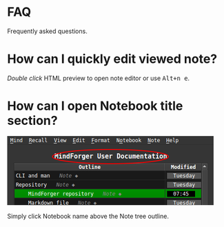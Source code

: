 # FAQ <!-- Metadata: type: Outline; tags: basics; created: 2018-04-28 05:30:16; reads: 26; read: 2018-05-30 07:37:31; revision: 22; modified: 2018-05-30 07:37:31; importance: 0/5; urgency: 0/5; -->
Frequently asked questions.
# How can I quickly edit viewed note? <!-- Metadata: type: Note; created: 2018-04-28 05:30:16; reads: 12; read: 2018-05-04 07:00:30; revision: 4; modified: 2018-05-04 07:00:30; -->
*Double click* HTML preview to open note editor or use <kbd>Alt+n e</kbd>.
# How can I open Notebook title section? <!-- Metadata: type: Note; created: 2018-05-17 08:44:39; reads: 13; read: 2018-05-30 07:37:31; revision: 5; modified: 2018-05-30 07:37:31; -->
![Image](faq.title-section-edit.png)

Simply click Notebook name above the Note tree outline.

